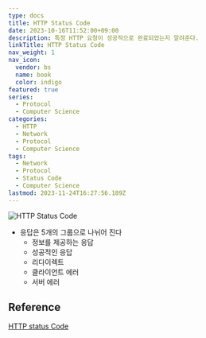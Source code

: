 ```yaml
---
type: docs
title: HTTP Status Code
date: 2023-10-16T11:52:00+09:00
description: 특정 HTTP 요청이 성공적으로 완료되었는지 알려준다.
linkTitle: HTTP Status Code
nav_weight: 1
nav_icon:
  vendor: bs
  name: book
  color: indigo
featured: true
series:
  - Protocol
  - Computer Science
categories:
  - HTTP
  - Network
  - Protocol
  - Computer Science
tags:
  - Network
  - Protocol
  - Status Code
  - Computer Science
lastmod: 2023-11-24T16:27:56.189Z
---
```


![HTTP Status Code](/computer-science/http-status-code.webp)

- 응답은 5개의 그룹으로 나뉘어 진다
  - 정보를 제공하는 응답
  - 성공적인 응답
  - 리다이렉트
  - 클라이언트 에러
  - 서버 에러

## Reference

[HTTP status Code](https://developer.mozilla.org/ko/docs/Web/HTTP/Status)

